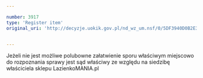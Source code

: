 ```yaml
---

number: 3917
type: 'Register item'
original_uri: 'http://decyzje.uokik.gov.pl/nd_wz_um.nsf/0/5DF3940D0B2E39D3C1257AA7004154C7?OpenDocument'


---
```


Jeżeli nie jest możliwe polubowne załatwienie sporu właściwym miejscowo do rozpoznania sprawy jest sąd właściwy ze względu na siedzibę właściciela sklepu LazienkoMANIA.pl

